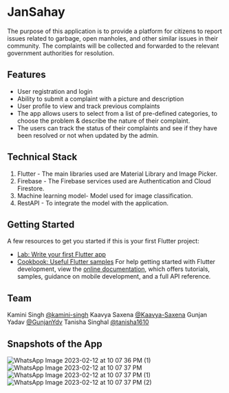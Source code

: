 # JanSahay
The purpose of this application is to provide a platform for citizens to report issues related to garbage, open manholes, and other similar issues in their community. The complaints will be collected and forwarded to the relevant government authorities for resolution.

## Features
- User registration and login
- Ability to submit a complaint with a picture and description
- User profile to view and track previous complaints
- The app allows users to select from a list of pre-defined categories, to choose the problem & describe the nature of their complaint.
- The users can track the status of their complaints and see if they have been resolved or not when updated by the admin.

## Technical Stack
1. Flutter - The main libraries used are Material Library and Image Picker.
2. Firebase - The Firebase services used are Authentication and Cloud Firestore.
3. Machine learning model- Model used for image classification.
4. RestAPI - To integrate the model with the application.

## Getting Started
A few resources to get you started if this is your first Flutter project:
- [Lab: Write your first Flutter app](https://docs.flutter.dev/get-started/codelab)
- [Cookbook: Useful Flutter samples](https://docs.flutter.dev/cookbook)
For help getting started with Flutter development, view the
[online documentation](https://docs.flutter.dev/), which offers tutorials,
samples, guidance on mobile development, and a full API reference.

## Team 
Kamini Singh [@kamini-singh](https://github.com/kamini-singh)
Kaavya Saxena [@Kaavya-Saxena](http://github.com/Kaavya-Saxena)
Gunjan Yadav [@GunjanYdv](https://github.com/GunjanYdv)
Tanisha Singhal [@tanisha1610](http://github.com/tanisha1610)

## Snapshots of the App
![WhatsApp Image 2023-02-12 at 10 07 36 PM (1)](https://user-images.githubusercontent.com/79650635/218324893-7c188802-b70f-40db-b8f1-a865ac960377.jpeg) ![WhatsApp Image 2023-02-12 at 10 07 37 PM](https://user-images.githubusercontent.com/79650635/218324898-43e25d97-e0ff-4fff-8168-fdf215e22082.jpeg) ![WhatsApp Image 2023-02-12 at 10 07 37 PM (1)](https://user-images.githubusercontent.com/79650635/218324900-f6b73788-2100-448e-bd92-7289ddd3a84d.jpeg) ![WhatsApp Image 2023-02-12 at 10 07 37 PM (2)](https://user-images.githubusercontent.com/79650635/218324885-d0442257-799f-49d4-8c76-c959ed53f86b.jpeg)
